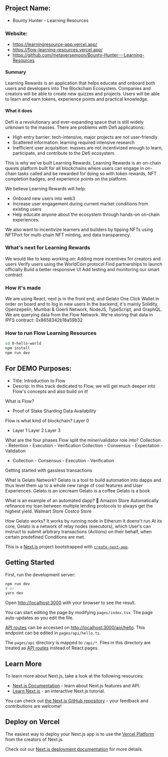 ## Project Name:

- Bounty Hunter - Learning Resources

### Website:

- https://learningresource-app.vercel.app/
- https://flow-learning-resources.vercel.app/
- https://github.com/metaversemoon/Bounty-Hunter---Learning-Resources

#### Summary

Learning Rewards is an application that helps educate and onboard both users and developers into The Blockchain Ecosystem. Companies and creators will be able to create new quizzes and projects. Users will be able to learn and earn tokens, experience points and practical knowledge.

#### What it does

Defi is a revolutionary and ever-expanding space that is still widely unknown to the masses. There are problems with Defi applications:

- High entry barrier: tech-intensive, major projects are not user-friendly
- Scattered information: learning required intensive research
- Inefficient user acquisition: masses are not incentivized enough to learn, participate, and contribute to the Defi ecosystem.

This is why we’ve built Learning Rewards. Learning Rewards is an on-chain quests platform built for all blockchains where users can engage in on-chain tasks called and be rewarded for doing so with token rewards, NFT completion badges, and experience points on the platform.

We believe Learning Rewards will help:

- Onboard new users into web3
- Increase user engagement during current market conditions from existing users
- Help educate anyone about the ecosystem through hands-on on-chain experiences.

We also want to incentivize learners and builders by tipping NFTs using NFTPort for multi-chain NFT minting, and data transparency.

### What's next for Learning Rewards

We would like to keep working on:
Adding more incentives for creators and users
Verify users using the WorldCoin protocol
Find partnerships to launch officially
Build a better responsive UI
Add testing and monitoring our smart contract

### How it's made

We are using React, next js in the front end, and Gelato One Click Wallet in order on board and to log in new users
In the backend, it's mainly Solidity, Openzepelin, Mumbai & Goerli Network, NodeJS, TypeScript, and GraphQL. We are querying data from the Flow Network. We're storing that data in IPFS
contract: 0x8658342b18a59b32

### How to run Flow Learning Resources

```sh
cd 0-hello-world
npm install
npm run dev
```

## For DEMO Purposes:

- Title: Introduction to Flow
- Descrip: In this track dedicated to Flow, we will get much deeper into Flow's concepts and also build on it!

What is Flow?

- Proof of Stake
  Sharding
  Data Availability

Flow is what kind of blockchain?
Layer 0

- Layer 1
  Layer 2
  Layer 3

What are the four phases Flow split the miner/validator role into?
Collection - Retention - Execution - Verification
Collection - Consensus - Expectation - Validation

- Collection - Consensus - Execution - Verification

Getting started with gassless transactions

What is Gelato Network?
Gelato is a tool to build automation into dapps and thus level them up to a whole new range of cool features and User Experiences.
Gelato is an icecream
Gelato is a coffee
Gelato is a book

What is an example of an automated dapp? 🍦
Amazon Store
Automatically refinance my loan between multiple lending protocols to always get the highest yield.
Walmart Store
Costco Store

How Gelato works?
It works by running node in Etherum
It doens't run
At its core, Gelato is a network of relay nodes (executors), which User's can instruct to submit arbitrary transactions (Actions) on their behalf, when certain predefined Conditions are met.

This is a [Next.js](https://nextjs.org/) project bootstrapped with [`create-next-app`](https://github.com/vercel/next.js/tree/canary/packages/create-next-app).

## Getting Started

First, run the development server:

```bash
npm run dev
# or
yarn dev
```

Open [http://localhost:3000](http://localhost:3000) with your browser to see the result.

You can start editing the page by modifying `pages/index.tsx`. The page auto-updates as you edit the file.

[API routes](https://nextjs.org/docs/api-routes/introduction) can be accessed on [http://localhost:3000/api/hello](http://localhost:3000/api/hello). This endpoint can be edited in `pages/api/hello.ts`.

The `pages/api` directory is mapped to `/api/*`. Files in this directory are treated as [API routes](https://nextjs.org/docs/api-routes/introduction) instead of React pages.

## Learn More

To learn more about Next.js, take a look at the following resources:

- [Next.js Documentation](https://nextjs.org/docs) - learn about Next.js features and API.
- [Learn Next.js](https://nextjs.org/learn) - an interactive Next.js tutorial.

You can check out [the Next.js GitHub repository](https://github.com/vercel/next.js/) - your feedback and contributions are welcome!

## Deploy on Vercel

The easiest way to deploy your Next.js app is to use the [Vercel Platform](https://vercel.com/new?utm_medium=default-template&filter=next.js&utm_source=create-next-app&utm_campaign=create-next-app-readme) from the creators of Next.js.

Check out our [Next.js deployment documentation](https://nextjs.org/docs/deployment) for more details.
